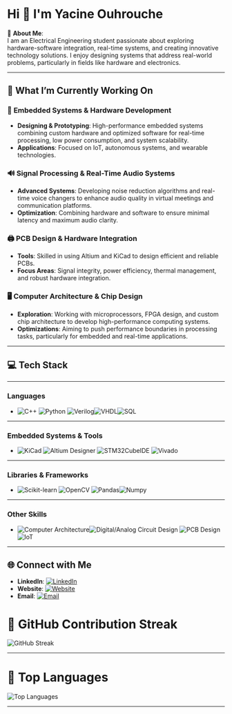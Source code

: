 # Hi 👋 I'm Yacine Ouhrouche

💫 **About Me**:  
I am an Electrical Engineering student passionate about exploring hardware-software integration, real-time systems, and creating innovative technology solutions. I enjoy designing systems that address real-world problems, particularly in fields like hardware and electronics. 

---
## 🚀 What I’m Currently Working On  

### 🔧 **Embedded Systems & Hardware Development**
- **Designing & Prototyping**: High-performance embedded systems combining custom hardware and optimized software for real-time processing, low power consumption, and system scalability.  
- **Applications**: Focused on IoT, autonomous systems, and wearable technologies.

### 🔊 **Signal Processing & Real-Time Audio Systems**
- **Advanced Systems**: Developing noise reduction algorithms and real-time voice changers to enhance audio quality in virtual meetings and communication platforms.  
- **Optimization**: Combining hardware and software to ensure minimal latency and maximum audio clarity.

### 🖨️ **PCB Design & Hardware Integration**
- **Tools**: Skilled in using Altium and KiCad to design efficient and reliable PCBs.  
- **Focus Areas**: Signal integrity, power efficiency, thermal management, and robust hardware integration.

### 🖥️ **Computer Architecture & Chip Design**
- **Exploration**: Working with microprocessors, FPGA design, and custom chip architecture to develop high-performance computing systems.  
- **Optimizations**: Aiming to push performance boundaries in processing tasks, particularly for embedded and real-time applications.

---

## 💻 **Tech Stack**  
---
### **Languages**  
- ![C++](https://img.shields.io/badge/-C%2B%2B-00599C?style=flat&logo=c%2B%2B&logoColor=white) ![Python](https://img.shields.io/badge/-Python-3776AB?style=flat&logo=python&logoColor=white) ![Verilog](https://img.shields.io/badge/-Verilog-000000?style=flat&logo=verilog&logoColor=white)![VHDL](https://img.shields.io/badge/-VHDL-000000?style=flat&logo=vhdl&logoColor=white)![SQL](https://img.shields.io/badge/-SQL-4479A1?style=flat&logo=postgresql&logoColor=white)  
---
### **Embedded Systems & Tools**  
- ![KiCad](https://img.shields.io/badge/-KiCad-15648C?style=flat&logo=kicad&logoColor=white) ![Altium Designer](https://img.shields.io/badge/-Altium_Designer-009FDA?style=flat&logo=altium&logoColor=white)  ![STM32CubeIDE](https://img.shields.io/badge/-STM32CubeIDE-006A8E?style=flat&logo=stm32&logoColor=white) ![Vivado](https://img.shields.io/badge/-Vivado-003B5C?style=flat&logo=xilinx&logoColor=white)  
---
### **Libraries & Frameworks**  
- ![Scikit-learn](https://img.shields.io/badge/-Scikit-learn-F7931E?style=flat&logo=scikit-learn&logoColor=white)  ![OpenCV](https://img.shields.io/badge/-OpenCV-5C3EE8?style=flat&logo=opencv&logoColor=white)
 ![Pandas](https://img.shields.io/badge/-Pandas-5C3EE8?style=flat&logo=opencv&logoColor=white)![Numpy](https://img.shields.io/badge/-Numpy-5C3EE8?style=flat&logo=opencv&logoColor=white)  
---
### **Other Skills**  
-  ![Computer Architecture](https://img.shields.io/badge/-Computer_architecture-009C3D?style=flat&logo=altium&logoColor=white)![Digital/Analog Circuit Design](https://img.shields.io/badge/-Digital/Analog_Circuit_Design-009C3D?style=flat&logo=altium&logoColor=white) ![PCB Design](https://img.shields.io/badge/-PCB_Design-009C3D?style=flat&logo=altium&logoColor=white) ![IoT](https://img.shields.io/badge/-IoT-25D366?style=flat&logo=internet-explorer&logoColor=white)



---
## 🌐 **Connect with Me**  

- **LinkedIn**: [![LinkedIn](https://img.shields.io/badge/LinkedIn-0077B5?style=flat&logo=linkedin&logoColor=white)](https://www.linkedin.com/in/yacine-ouhrouche/)
- **Website**: [![Website](https://img.shields.io/badge/Website-000000?style=flat&logo=github&logoColor=white)](https://yacineouhrouche.com/)
- **Email**: [![Email](https://img.shields.io/badge/Email-EA4335?style=flat&logo=gmail&logoColor=white)](mailto:yacine.ouhrouche04@hotmail.com)





# 💯 GitHub Contribution Streak

![GitHub Streak](https://streak-stats.demolab.com?user=YacineOuhrouche&theme=radical)

---

# 🚀 Top Languages

![Top Languages](https://github-readme-stats.vercel.app/api/top-langs/?username=YacineOuhrouche&layout=compact&theme=radical)

---



